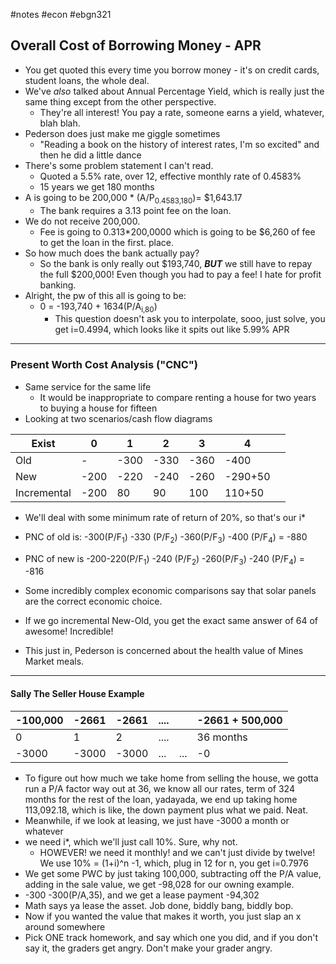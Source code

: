 #notes #econ #ebgn321


## Overall Cost of Borrowing Money - APR
- You get quoted this every time you borrow money - it's on credit cards, student loans, the whole deal.
- We've *also* talked about Annual Percentage Yield, which is really just the same thing except from the other perspective.
	- They're all interest! You pay a rate, someone earns a yield, whatever, blah blah.
- Pederson does just make me giggle sometimes
	- "Reading a book on the history of interest rates, I'm so excited" and then he did a little dance
- There's some problem statement I can't read.
	- Quoted a 5.5% rate, over 12, effective monthly rate of 0.4583%
	- 15 years we get 180 months
- A is going to be 200,000 * (A/P<sub>0.4583,180</sub>)= $1,643.17
	- The bank requires a 3.13 point fee on the loan.
- We do not receive 200,000.
	- Fee is going to 0.313\*200,0000 which is going to be $6,260 of fee to get the loan in the first. place.
- So how much does the bank actually pay?
	- So the bank is only really out $193,740, ***BUT*** we still have to repay the full $200,000! Even though you had to pay a fee! I hate for profit banking.
- Alright, the pw of this all is going to be:
	- 0 = -193,740 + 1634(P/A<sub>i,80</sub>)
		- This question doesn't ask you to interpolate, sooo, just solve, you get i=0.4994, which looks like it spits out like 5.99% APR
----

### Present Worth Cost Analysis ("CNC")
- Same service for the same life
	- It would be inappropriate to compare renting a house for two years to buying a house for fifteen
- Looking at two scenarios/cash flow diagrams


| Exist       | 0    | 1    | 2    | 3    | 4       |     |
| ----------- | ---- | ---- | ---- | ---- | ------- | --- |
| Old         | -    | -300 | -330 | -360 | -400    |     |
| New         | -200 | -220 | -240 | -260 | -290+50 |     |
| Incremental | -200 | 80   | 90   | 100  | 110+50  |     |

- We'll deal with some minimum rate of return of 20%, so that's our i*
- PNC of old is: -300(P/F<sub>1</sub>) -330 (P/F<sub>2</sub>) -360(P/F<sub>3</sub>) -400 (P/F<sub>4</sub>) = -880
- PNC of new is -200-220(P/F<sub>1</sub>) -240 (P/F<sub>2</sub>) -260(P/F<sub>3</sub>) -240 (P/F<sub>4</sub>) = -816
- Some incredibly complex economic comparisons say that solar panels are the correct economic choice.

- If we go incremental New-Old, you get the exact same answer of 64 of awesome! Incredible!

- This just in, Pederson is concerned about the health value of Mines Market meals.

----
#### Sally The Seller House Example


| -100,000 | -2661 | -2661 | .... |     | -2661 + 500,000 |
| -------- | ----- | ----- | ---- | --- | --------------- |
| 0        | 1     | 2     | .... |     | 36 months       |
| -3000    | -3000 | -3000 | ...  | ... | -0              |
- To figure out how much we take home from selling the house, we gotta run a P/A factor way out at 36, we know all our rates, term of 324 months for the rest of the loan, yadayada, we end up taking home 113,092.18, which is like, the down payment plus what we paid. Neat.
- Meanwhile, if we look at leasing, we just have -3000 a month or whatever
- we need i*, which we'll just call 10%. Sure, why not.
	- HOWEVER! we need it monthly! and we can't just divide by twelve! We use 10% = (1+i)^n -1, which, plug in 12 for n, you get i=0.7976
- We get some PWC by just taking 100,000, subtracting off the P/A value, adding in the sale value, we get -98,028 for our owning example.
- -300 -300(P/A,35), and we get a lease payment -94,302
- Math says ya lease the asset. Job done, biddly bang, biddly bop.
- Now if you wanted the value that makes it worth, you just slap an x around somewhere
- Pick ONE track homework, and say which one you did, and if you don't say it, the graders get angry. Don't make your grader angry.

